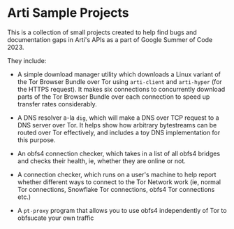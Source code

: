 # Arti Sample Projects

This is a collection of small projects created to help find bugs and documentation gaps in Arti's APIs as a part of Google Summer of Code 2023.

They include:

- A simple download manager utility which downloads a Linux variant of the Tor Browser Bundle
over Tor using `arti-client` and `arti-hyper` (for the HTTPS request). It makes six connections to
concurrently download parts of the Tor Browser Bundle over each connection to speed up transfer rates
considerably.

- A DNS resolver a-la `dig`, which will make a DNS over TCP request to a DNS server over Tor.
It helps show how arbitrary bytestreams can be routed over Tor effectively, and includes a
toy DNS implementation for this purpose.

- An obfs4 connection checker, which takes in a list of all obfs4 bridges and checks their health,
ie, whether they are online or not.

- A connection checker, which runs on a user's machine to help report whether different
ways to connect to the Tor Network work (ie, normal Tor connections, Snowflake Tor connections,
obfs4 Tor connections etc.)

- A `pt-proxy` program that allows you to use obfs4 independently of Tor to obfsucate your own
traffic

